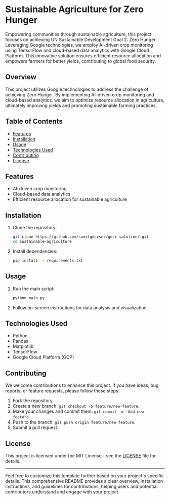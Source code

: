 # Sustainable Agriculture for Zero Hunger

Empowering communities through sustainable agriculture, this project focuses on achieving UN Sustainable Development Goal 2: Zero Hunger. Leveraging Google technologies, we employ AI-driven crop monitoring using TensorFlow and cloud-based data analytics with Google Cloud Platform. This innovative solution ensures efficient resource allocation and empowers farmers for better yields, contributing to global food security.

## Overview

This project utilizes Google technologies to address the challenge of achieving Zero Hunger. By implementing AI-driven crop monitoring and cloud-based analytics, we aim to optimize resource allocation in agriculture, ultimately improving yields and promoting sustainable farming practices.

## Table of Contents

- [Features](#features)
- [Installation](#installation)
- [Usage](#usage)
- [Technologies Used](#technologies-used)
- [Contributing](#contributing)
- [License](#license)

## Features

- AI-driven crop monitoring
- Cloud-based data analytics
- Efficient resource allocation for sustainable agriculture

## Installation

1. Clone the repository:

    ```bash
    git clone https://github.com/sumitgdscsec/gdsc-solution/.git
    cd sustainable-agriculture
    ```

2. Install dependencies:

    ```bash
    pip install -r requirements.txt
    ```

## Usage

1. Run the main script:

    ```bash
    python main.py
    ```

2. Follow on-screen instructions for data analysis and visualization.

## Technologies Used

- Python
- Pandas
- Matplotlib
- TensorFlow
- Google Cloud Platform (GCP)

## Contributing

We welcome contributions to enhance this project. If you have ideas, bug reports, or feature requests, please follow these steps:

1. Fork the repository.
2. Create a new branch: `git checkout -b feature/new-feature`.
3. Make your changes and commit them: `git commit -m 'Add new feature'`.
4. Push to the branch: `git push origin feature/new-feature`.
5. Submit a pull request.

## License

This project is licensed under the MIT License - see the [LICENSE](LICENSE) file for details.

---

Feel free to customize this template further based on your project's specific details. This comprehensive README provides a clear overview, installation instructions, and guidelines for contributions, helping users and potential contributors understand and engage with your project.
